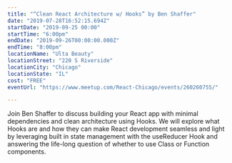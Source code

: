 ```yaml
---
title: "“Clean React Architecture w/ Hooks” by Ben Shaffer"
date: "2019-07-28T16:52:15.694Z"
startDate: "2019-09-25 00:00"
startTime: "6:00pm"
endDate: "2019-09-26T00:00:00.000Z"
endTime: "8:00pm"
locationName: "Ulta Beauty"
locationStreet: "220 S Riverside"
locationCity: "Chicago"
locationState: "IL"
cost: "FREE"
eventUrl: "https://www.meetup.com/React-Chicago/events/260260755/"

---
```


Join Ben Shaffer to discuss building your React app with minimal dependencies and clean architecture using Hooks. We will explore what Hooks are and how they can make React development seamless and light by leveraging built in state management with the useReducer Hook and answering the life-long question of whether to use Class or Function components.


